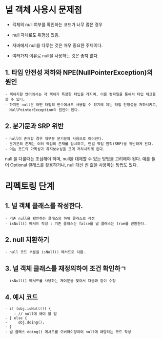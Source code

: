# 널 객체 사용시 문제점
- 객체의 null 여부를 확인하는 코드가 너무 많은 경우
- null 자체로도 위험성 있음.

- 자바에서 null을 다루는 것은 매우 중요한 주제이다.
- 여러가지 이유로 null을 사용하는 것은 좋지 않다.
## 1. 타입 안전성 저하와 NPE(NullPointerException)의 원인
    - 객체지향 언어에서는 각 객체가 특정한 타입을 가지며, 이를 컴파일을 통해서 타입 체크를 할 수 있다.
    - 하지만 null은 어떤 타입의 변수에서도 사용할 수 있기에 이는 타입 안정성을 저하시키고,
      NullPointerException의 원인이 된다.
## 2. 분기문과 SRP 위반
    - null이 존재할 경우 대부분 분기문의 사용으로 이어진다.
    - 분기문의 존재는 여러 책임의 존재를 암시하고, 단일 책임 원칙(SRP)을 위반하게 된다.
    - 이는 코드의 가독성과 유지보수성을 크게 저하시키게 된다.
null 을 다룰때는 조심해야 하며, null을 대체할 수 있는 방법을 고려해야 된다.
예를 들어 Optional 클래스를 활용하거나, null 대신 빈 값을 사용하는 방법도 있다.

# 리펙토링 단계
## 1. 널 객체 클래스를 작성한다.
    - 기존 null을 확인하는 클래스의 하위 클래스로 작성
    - isNull() 메서드 작성 : 기존 클래스는 false를 널 클래스는 true를 반환한다.
## 2. null 치환하기
    - null 코드 부분을 isNull() 메서드로 치환.
## 3. 널 객체 클래스를 재정의하여 조건 확인하ㄱ
    - isNull() 메서드를 사용하는 제어문을 찾아서 다음과 같이 수정
## 4. 예시 코드
    - if (obj.isNull()) {
        - // null에 해야 할 일
    - } else {
    -     obj.doing();
    - }
    - 널 클래스 doing() 메서드를 오버라이딩하여 null에 해당하는 코드 작성
